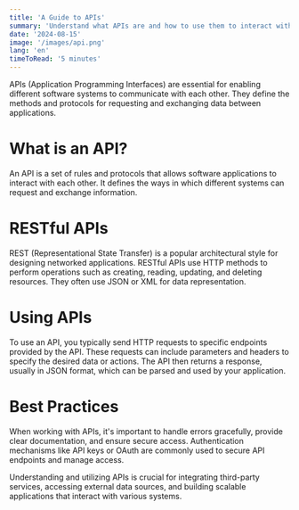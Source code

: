 ```yaml
---
title: 'A Guide to APIs'
summary: 'Understand what APIs are and how to use them to interact with different services and data sources.'
date: '2024-08-15'
image: '/images/api.png'
lang: 'en'
timeToRead: '5 minutes'
---
```


APIs (Application Programming Interfaces) are essential for enabling different software systems to communicate with each other. They define the methods and protocols for requesting and exchanging data between applications.

# What is an API?

An API is a set of rules and protocols that allows software applications to interact with each other. It defines the ways in which different systems can request and exchange information.

# RESTful APIs

REST (Representational State Transfer) is a popular architectural style for designing networked applications. RESTful APIs use HTTP methods to perform operations such as creating, reading, updating, and deleting resources. They often use JSON or XML for data representation.

# Using APIs

To use an API, you typically send HTTP requests to specific endpoints provided by the API. These requests can include parameters and headers to specify the desired data or actions. The API then returns a response, usually in JSON format, which can be parsed and used by your application.

# Best Practices

When working with APIs, it's important to handle errors gracefully, provide clear documentation, and ensure secure access. Authentication mechanisms like API keys or OAuth are commonly used to secure API endpoints and manage access.

Understanding and utilizing APIs is crucial for integrating third-party services, accessing external data sources, and building scalable applications that interact with various systems.
